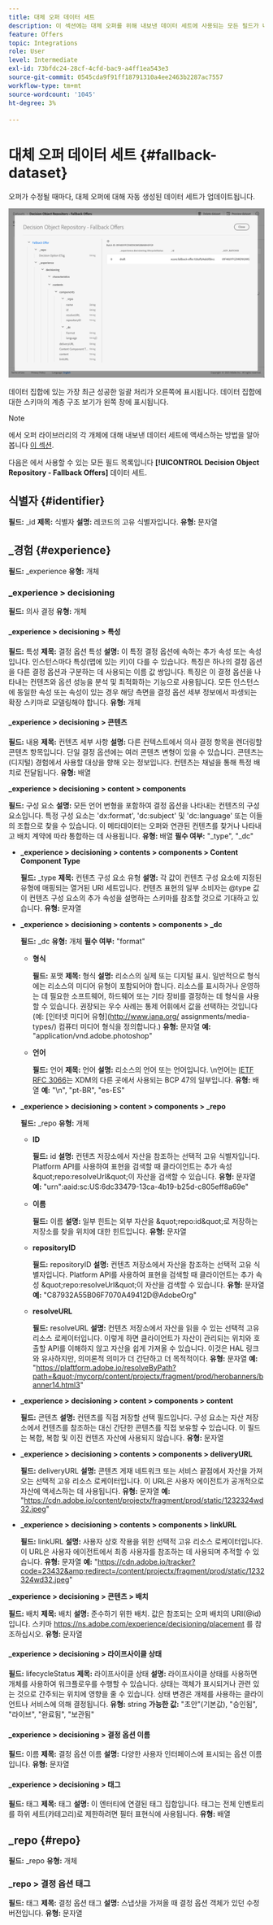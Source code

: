 ```yaml
---
title: 대체 오퍼 데이터 세트
description: 이 섹션에는 대체 오퍼를 위해 내보낸 데이터 세트에 사용되는 모든 필드가 나열됩니다
feature: Offers
topic: Integrations
role: User
level: Intermediate
exl-id: 73bfdc24-28cf-4cfd-bac9-a4ff1ea543e3
source-git-commit: 0545cda9f91ff18791310a4ee2463b2287ac7557
workflow-type: tm+mt
source-wordcount: '1045'
ht-degree: 3%

---
```


# 대체 오퍼 데이터 세트 {#fallback-dataset}

오퍼가 수정될 때마다, 대체 오퍼에 대해 자동 생성된 데이터 세트가 업데이트됩니다.

![](../../assets/dataset-fallback.png)

데이터 집합에 있는 가장 최근 성공한 일괄 처리가 오른쪽에 표시됩니다. 데이터 집합에 대한 스키마의 계층 구조 보기가 왼쪽 창에 표시됩니다.

>[!NOTE]
>
>에서 오퍼 라이브러리의 각 개체에 대해 내보낸 데이터 세트에 액세스하는 방법을 알아봅니다 [이 섹션](../export-catalog/access-dataset.md).

다음은 에서 사용할 수 있는 모든 필드 목록입니다 **[!UICONTROL Decision Object Repository - Fallback Offers]** 데이터 세트.

## 식별자 {#identifier}

**필드:** _id
**제목:** 식별자
**설명:** 레코드의 고유 식별자입니다.
**유형:** 문자열

## _경험 {#experience}

**필드:** _experience
**유형:** 개체

### _experience > decisioning

**필드:** 의사 결정
**유형:** 개체

#### _experience > decisioning > 특성

**필드:** 특성
**제목:** 결정 옵션 특성
**설명:** 이 특정 결정 옵션에 속하는 추가 속성 또는 속성입니다. 인스턴스마다 특성(맵에 있는 키)이 다를 수 있습니다. 특징은 하나의 결정 옵션을 다른 결정 옵션과 구분하는 데 사용되는 이름 값 쌍입니다. 특징은 이 결정 옵션을 나타내는 컨텐츠와 옵션 성능을 분석 및 최적화하는 기능으로 사용됩니다. 모든 인스턴스에 동일한 속성 또는 속성이 있는 경우 해당 측면을 결정 옵션 세부 정보에서 파생되는 확장 스키마로 모델링해야 합니다.
**유형:** 개체

<!--Field under Characteristics without title = additionalProperties? Desc = Value of the property. Type: string-->

#### _experience > decisioning > 콘텐츠

**필드:** 내용
**제목:** 컨텐츠 세부 사항
**설명:** 다른 컨텍스트에서 의사 결정 항목을 렌더링할 콘텐츠 항목입니다. 단일 결정 옵션에는 여러 콘텐츠 변형이 있을 수 있습니다. 콘텐츠는 (디지털) 경험에서 사용할 대상을 향해 오는 정보입니다. 컨텐츠는 채널을 통해 특정 배치로 전달됩니다.
**유형:** 배열

**_experience > decisioning > content > components**

**필드:** 구성 요소
**설명:** 모든 언어 변형을 포함하여 결정 옵션을 나타내는 컨텐츠의 구성 요소입니다. 특정 구성 요소는 &#39;dx:format&#39;, &#39;dc:subject&#39; 및 &#39;dc:language&#39; 또는 이들의 조합으로 찾을 수 있습니다. 이 메타데이터는 오퍼와 연관된 컨텐츠를 찾거나 나타내고 배치 계약에 따라 통합하는 데 사용됩니다.
**유형:** 배열
**필수 여부:** &quot;_type&quot;, &quot;_dc&quot; <!--TBC?-->

* **_experience > decisioning > contents > components > Content Component Type**

   **필드:** _type
   **제목:** 컨텐츠 구성 요소 유형
   **설명:** 각 값이 컨텐츠 구성 요소에 지정된 유형에 매핑되는 열거된 URI 세트입니다. 컨텐츠 표현의 일부 소비자는 @type 값이 컨텐츠 구성 요소의 추가 속성을 설명하는 스키마를 참조할 것으로 기대하고 있습니다.
   **유형:** 문자열

* **_experience > decisioning > contents > components > _dc**

   **필드:** _dc
   **유형:** 개체
   **필수 여부:** &quot;format&quot;

   * **형식**

      **필드:** 포맷
      **제목:** 형식
      **설명:** 리소스의 실제 또는 디지털 표시. 일반적으로 형식에는 리소스의 미디어 유형이 포함되어야 합니다. 리소스를 표시하거나 운영하는 데 필요한 소프트웨어, 하드웨어 또는 기타 장비를 결정하는 데 형식을 사용할 수 있습니다. 권장되는 우수 사례는 통제 어휘에서 값을 선택하는 것입니다(예: [인터넷 미디어 유형](http://www.iana.org/ assignments/media-types/) 컴퓨터 미디어 형식을 정의합니다.)
      **유형:** 문자열
      **예:** &quot;application/vnd.adobe.photoshop&quot;

   * **언어**

      **필드:** 언어
      **제목:** 언어
      **설명:** 리소스의 언어 또는 언어입니다. \n언어는 [IETF RFC 3066](https://www.ietf.org/rfc/rfc3066.txt)는 XDM의 다른 곳에서 사용되는 BCP 47의 일부입니다.
      **유형:** 배열
      **예:** &quot;\n&quot;, &quot;pt-BR&quot;, &quot;es-ES&quot;

* **_experience > decisioning > content > components > _repo**

   **필드:** _repo
   **유형:** 개체

   * **ID**

      **필드:** id
      **설명:** 컨텐츠 저장소에서 자산을 참조하는 선택적 고유 식별자입니다. Platform API를 사용하여 표현을 검색할 때 클라이언트는 추가 속성 \&quot;repo:resolveUrl\&quot;이 자산을 검색할 수 있습니다.
      **유형:** 문자열
      **예:** &quot;urn&quot;:aaid:sc:US:6dc33479-13ca-4b19-b25d-c805eff8a69e&quot;

   * **이름**

      **필드:** 이름
      **설명:** 일부 힌트는 외부 자산을 \&quot;repo:id\&quot;로 저장하는 저장소를 찾을 위치에 대한 힌트입니다.
      **유형:** 문자열

   * **repositoryID**

      **필드:** repositoryID
      **설명:** 컨텐츠 저장소에서 자산을 참조하는 선택적 고유 식별자입니다. Platform API를 사용하여 표현을 검색할 때 클라이언트는 추가 속성 \&quot;repo:resolveUrl\&quot;이 자산을 검색할 수 있습니다.
      **유형:** 문자열
      **예:** &quot;C87932A55B06F7070A49412D@AdobeOrg&quot;

   * **resolveURL**

      **필드:** resolveURL
      **설명:** 컨텐츠 저장소에서 자산을 읽을 수 있는 선택적 고유 리소스 로케이터입니다. 이렇게 하면 클라이언트가 자산이 관리되는 위치와 호출할 API를 이해하지 않고 자산을 쉽게 가져올 수 있습니다. 이것은 HAL 링크와 유사하지만, 의미론적 의미가 더 간단하고 더 목적적이다.
      **유형:** 문자열
      **예:** &quot;https://plaftform.adobe.io/resolveByPath?path=&quot;/mycorp/content/projectx/fragment/prod/herobanners/banner14.html3&quot;

* **_experience > decisioning > content > components > content**

   **필드:** 콘텐츠
   **설명:** 컨텐츠를 직접 저장할 선택 필드입니다. 구성 요소는 자산 저장소에서 컨텐츠를 참조하는 대신 간단한 콘텐츠를 직접 보유할 수 있습니다. 이 필드는 복합, 복합 및 이진 컨텐츠 자산에 사용되지 않습니다.
   **유형:** 문자열

* **_experience > decisioning > contents > components > deliveryURL**

   **필드:** deliveryURL
   **설명:** 콘텐츠 게재 네트워크 또는 서비스 끝점에서 자산을 가져오는 선택적 고유 리소스 로케이터입니다. 이 URL은 사용자 에이전트가 공개적으로 자산에 액세스하는 데 사용됩니다.
   **유형:** 문자열
   **예:** &quot;https://cdn.adobe.io/content/projectx/fragment/prod/static/1232324wd32.jpeg&quot;

* **_experience > decisioning > contents > components > linkURL**

   **필드:** linkURL
   **설명:** 사용자 상호 작용을 위한 선택적 고유 리소스 로케이터입니다. 이 URL은 사용자 에이전트에서 최종 사용자를 참조하는 데 사용되며 추적할 수 있습니다.
   **유형:** 문자열
   **예:** &quot;https://cdn.adobe.io/tracker?code=23432&amp;redirect=/content/projectx/fragment/prod/static/1232324wd32.jpeg&quot;

**_experience > decisioning > 콘텐츠 > 배치**

**필드:** 배치
**제목:** 배치
**설명:** 준수하기 위한 배치. 값은 참조되는 오퍼 배치의 URI(@id)입니다. 스키마 https://ns.adobe.com/experience/decisioning/placement 를 참조하십시오.
**유형:** 문자열

#### _experience > decisioning > 라이프사이클 상태

**필드:** lifecycleStatus
**제목:** 라이프사이클 상태
**설명:** 라이프사이클 상태를 사용하면 개체를 사용하여 워크플로우를 수행할 수 있습니다. 상태는 객체가 표시되거나 관련 있는 것으로 간주되는 위치에 영향을 줄 수 있습니다. 상태 변경은 개체를 사용하는 클라이언트나 서비스에 의해 결정됩니다.
**유형:** string
**가능한 값:** &quot;초안&quot;(기본값), &quot;승인됨&quot;, &quot;라이브&quot;, &quot;완료됨&quot;, &quot;보관됨&quot;

#### _experience > decisioning > 결정 옵션 이름

**필드:** 이름
**제목:** 결정 옵션 이름
**설명:** 다양한 사용자 인터페이스에 표시되는 옵션 이름입니다.
**유형:** 문자열

#### _experience > decisioning > 태그

**필드:** 태그
**제목:** 태그
**설명:** 이 엔터티에 연결된 태그 집합입니다. 태그는 전체 인벤토리를 하위 세트(카테고리)로 제한하려면 필터 표현식에 사용됩니다.
**유형:** 배열

<!--Field without name under tags: Description: An identifier of a tag object. The value is the @id of the tag that is referenced. See tag schema: https://ns.adobe.com/experience/decisioning/tag. Type: string-->

## _repo {#repo}

**필드:** _repo
**유형:** 개체

### _repo > 결정 옵션 태그

**필드:** 태그
**제목:** 결정 옵션 태그
**설명:** 스냅샷을 가져올 때 결정 옵션 객체가 있던 수정 버전입니다.
**유형:** 문자열
